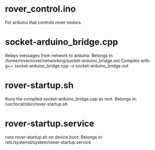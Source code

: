 # rover_control.ino
For arduino that controls rover motors.

# socket-arduino_bridge.cpp
Relays messages from network to arduino.
Belongs in:
/home/rover/rover/networking/socket-arduino_bridge.out
Compiles with:
g++ socket-arduino_bridge.cpp -o socket-arduino_bridge.out

# rover-startup.sh
Runs the compiled socket-arduino_bridge.cpp as root.
Belongs in:
/usr/local/sbin/rover-startup.sh

# rover-startup.service
runs rover-startup.sh on device boot.
Belongs in:
/etc/systemd/system/rover-startup.service
